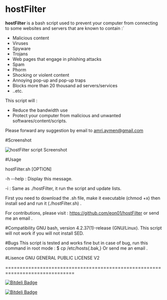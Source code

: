 hostFilter
==========

**hostFilter** is a bash script used to prevent your computer from connecting to some websites and servers that are known to contain :`
* Malicious content
* Viruses
* Spyware
* Trojans
* Web pages that engage in phishing attacks
* Spam
* Phorm
* Shocking or violent content
* Annoying pop-up and pop-up traps
* Blocks more than 20 thousand ad servers/services 
* ..etc. 

This script will :
* Reduce the bandwidth use 
* Protect your computer from malicious and unwanted softwares/content/scripts.

Please forward any suggestion by email to amri.aymen@gmail.com

#Screenshot 

![hostFilter script Screenshot](http://2.bp.blogspot.com/-IFrlndwOUDs/Umz8LZ-efGI/AAAAAAAACLg/SMSYyogWxPo/s1600/Screenshot+from+2013-10-27+12:36:27.png)

#Usage	 		

hostFilter.sh [OPTION]

-h --help : Display this message.

-i : Same as ./hostFilter, it run the script and update lists.

First you need to download the .sh file, make it executable (chmod +x) then install sed and run it (./hostFilter.sh) .

For contributions, please visit : https://github.com/eon01/hostFilter or send me an email .

#Compatibility 
GNU bash, version 4.2.37(1)-release (GNU/Linux).
This script will not work if you will not install SED.

#Bugs
This script is tested and works fine but in case of bug, run this command in root mode : 
$ cp /etc/hosts{.bak,}
Or send me an email .

#Lisence
GNU GENERAL PUBLIC LICENSE V2 


==============================================================================


[![Bitdeli Badge](https://d2weczhvl823v0.cloudfront.net/eon01/hostfilter/trend.png)](https://bitdeli.com/free "Bitdeli Badge")



[![Bitdeli Badge](https://d2weczhvl823v0.cloudfront.net/eon01/hostfilter/trend.png)](https://bitdeli.com/free "Bitdeli Badge")


